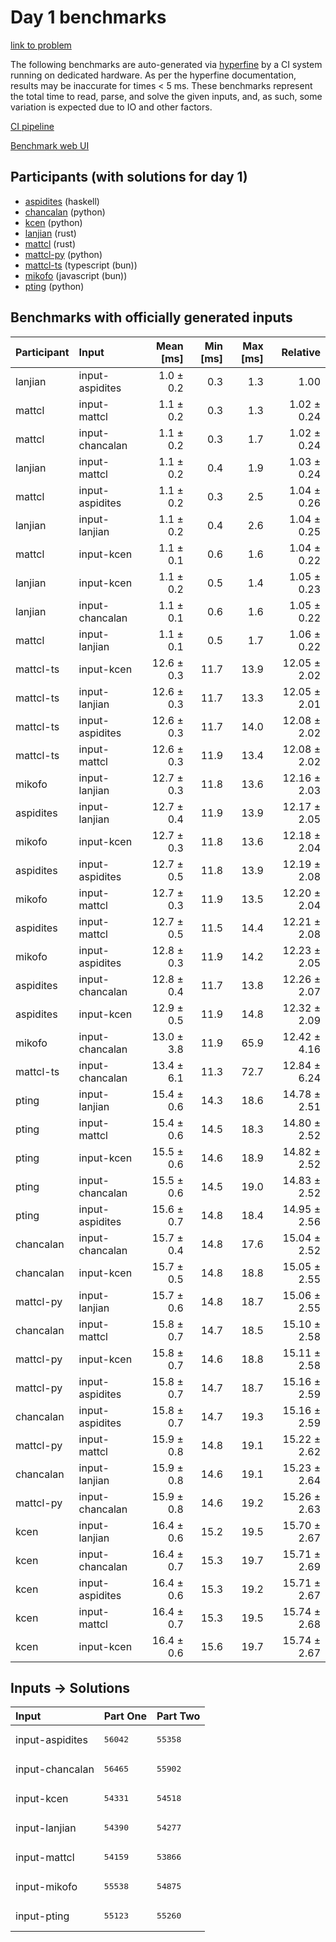 # Day 1 benchmarks

[link to problem](https://adventofcode.com/2023/day/1)

The following benchmarks are auto-generated via
[hyperfine](https://github.com/sharkdp/hyperfine) by a CI system running on
dedicated hardware. As per the hyperfine documentation, results may be
inaccurate for times < 5 ms. These benchmarks represent the total time to read,
parse, and solve the given inputs, and, as such, some variation is expected due
to IO and other factors.

[CI pipeline](http://ci.papercode.net:8080/teams/main/pipelines/aoc2023)

[Benchmark web UI](https://aoc.ancalagon.black)


## Participants (with solutions for day 1)

- [aspidites](https://github.com/aspidites/aoc2023) (haskell)
- [chancalan](https://github.com/chancalan/aoc2023) (python)
- [kcen](https://github.com/kcen/aoc2023) (python)
- [lanjian](https://github.com/lanjian/aoc-2023) (rust)
- [mattcl](https://github.com/mattcl/aoc2023) (rust)
- [mattcl-py](https://github.com/mattcl/aoc2023-py) (python)
- [mattcl-ts](https://github.com/mattcl/aoc2023-js) (typescript (bun))
- [mikofo](https://github.com/mikofo/advent-of-code-2023) (javascript (bun))
- [pting](https://github.com/pting/aoc2023) (python)


## Benchmarks with officially generated inputs

| Participant | Input | Mean [ms] | Min [ms] | Max [ms] | Relative |
|:---|:---|---:|---:|---:|---:|
| lanjian | input-aspidites | 1.0 ± 0.2 | 0.3 | 1.3 | 1.00 |
| mattcl | input-mattcl | 1.1 ± 0.2 | 0.3 | 1.3 | 1.02 ± 0.24 |
| mattcl | input-chancalan | 1.1 ± 0.2 | 0.3 | 1.7 | 1.02 ± 0.24 |
| lanjian | input-mattcl | 1.1 ± 0.2 | 0.4 | 1.9 | 1.03 ± 0.24 |
| mattcl | input-aspidites | 1.1 ± 0.2 | 0.3 | 2.5 | 1.04 ± 0.26 |
| lanjian | input-lanjian | 1.1 ± 0.2 | 0.4 | 2.6 | 1.04 ± 0.25 |
| mattcl | input-kcen | 1.1 ± 0.1 | 0.6 | 1.6 | 1.04 ± 0.22 |
| lanjian | input-kcen | 1.1 ± 0.2 | 0.5 | 1.4 | 1.05 ± 0.23 |
| lanjian | input-chancalan | 1.1 ± 0.1 | 0.6 | 1.6 | 1.05 ± 0.22 |
| mattcl | input-lanjian | 1.1 ± 0.1 | 0.5 | 1.7 | 1.06 ± 0.22 |
| mattcl-ts | input-kcen | 12.6 ± 0.3 | 11.7 | 13.9 | 12.05 ± 2.02 |
| mattcl-ts | input-lanjian | 12.6 ± 0.3 | 11.7 | 13.3 | 12.05 ± 2.01 |
| mattcl-ts | input-aspidites | 12.6 ± 0.3 | 11.7 | 14.0 | 12.08 ± 2.02 |
| mattcl-ts | input-mattcl | 12.6 ± 0.3 | 11.9 | 13.4 | 12.08 ± 2.02 |
| mikofo | input-lanjian | 12.7 ± 0.3 | 11.8 | 13.6 | 12.16 ± 2.03 |
| aspidites | input-lanjian | 12.7 ± 0.4 | 11.9 | 13.9 | 12.17 ± 2.05 |
| mikofo | input-kcen | 12.7 ± 0.3 | 11.8 | 13.6 | 12.18 ± 2.04 |
| aspidites | input-aspidites | 12.7 ± 0.5 | 11.8 | 13.9 | 12.19 ± 2.08 |
| mikofo | input-mattcl | 12.7 ± 0.3 | 11.9 | 13.5 | 12.20 ± 2.04 |
| aspidites | input-mattcl | 12.7 ± 0.5 | 11.5 | 14.4 | 12.21 ± 2.08 |
| mikofo | input-aspidites | 12.8 ± 0.3 | 11.9 | 14.2 | 12.23 ± 2.05 |
| aspidites | input-chancalan | 12.8 ± 0.4 | 11.7 | 13.8 | 12.26 ± 2.07 |
| aspidites | input-kcen | 12.9 ± 0.5 | 11.9 | 14.8 | 12.32 ± 2.09 |
| mikofo | input-chancalan | 13.0 ± 3.8 | 11.9 | 65.9 | 12.42 ± 4.16 |
| mattcl-ts | input-chancalan | 13.4 ± 6.1 | 11.3 | 72.7 | 12.84 ± 6.24 |
| pting | input-lanjian | 15.4 ± 0.6 | 14.3 | 18.6 | 14.78 ± 2.51 |
| pting | input-mattcl | 15.4 ± 0.6 | 14.5 | 18.3 | 14.80 ± 2.52 |
| pting | input-kcen | 15.5 ± 0.6 | 14.6 | 18.9 | 14.82 ± 2.52 |
| pting | input-chancalan | 15.5 ± 0.6 | 14.5 | 19.0 | 14.83 ± 2.52 |
| pting | input-aspidites | 15.6 ± 0.7 | 14.8 | 18.4 | 14.95 ± 2.56 |
| chancalan | input-chancalan | 15.7 ± 0.4 | 14.8 | 17.6 | 15.04 ± 2.52 |
| chancalan | input-kcen | 15.7 ± 0.5 | 14.8 | 18.8 | 15.05 ± 2.55 |
| mattcl-py | input-lanjian | 15.7 ± 0.6 | 14.8 | 18.7 | 15.06 ± 2.55 |
| chancalan | input-mattcl | 15.8 ± 0.7 | 14.7 | 18.5 | 15.10 ± 2.58 |
| mattcl-py | input-kcen | 15.8 ± 0.7 | 14.6 | 18.8 | 15.11 ± 2.58 |
| mattcl-py | input-aspidites | 15.8 ± 0.7 | 14.7 | 18.7 | 15.16 ± 2.59 |
| chancalan | input-aspidites | 15.8 ± 0.7 | 14.7 | 19.3 | 15.16 ± 2.59 |
| mattcl-py | input-mattcl | 15.9 ± 0.8 | 14.8 | 19.1 | 15.22 ± 2.62 |
| chancalan | input-lanjian | 15.9 ± 0.8 | 14.6 | 19.1 | 15.23 ± 2.64 |
| mattcl-py | input-chancalan | 15.9 ± 0.8 | 14.6 | 19.2 | 15.26 ± 2.63 |
| kcen | input-lanjian | 16.4 ± 0.6 | 15.2 | 19.5 | 15.70 ± 2.67 |
| kcen | input-chancalan | 16.4 ± 0.7 | 15.3 | 19.7 | 15.71 ± 2.69 |
| kcen | input-aspidites | 16.4 ± 0.6 | 15.3 | 19.2 | 15.71 ± 2.67 |
| kcen | input-mattcl | 16.4 ± 0.7 | 15.3 | 19.5 | 15.74 ± 2.68 |
| kcen | input-kcen | 16.4 ± 0.6 | 15.6 | 19.7 | 15.74 ± 2.67 |


## Inputs -> Solutions

| Input | Part One | Part Two |
|:---|:---|:---|
|input-aspidites|<pre>56042</pre>|<pre>55358</pre>|
|input-chancalan|<pre>56465</pre>|<pre>55902</pre>|
|input-kcen|<pre>54331</pre>|<pre>54518</pre>|
|input-lanjian|<pre>54390</pre>|<pre>54277</pre>|
|input-mattcl|<pre>54159</pre>|<pre>53866</pre>|
|input-mikofo|<pre>55538</pre>|<pre>54875</pre>|
|input-pting|<pre>55123</pre>|<pre>55260</pre>|